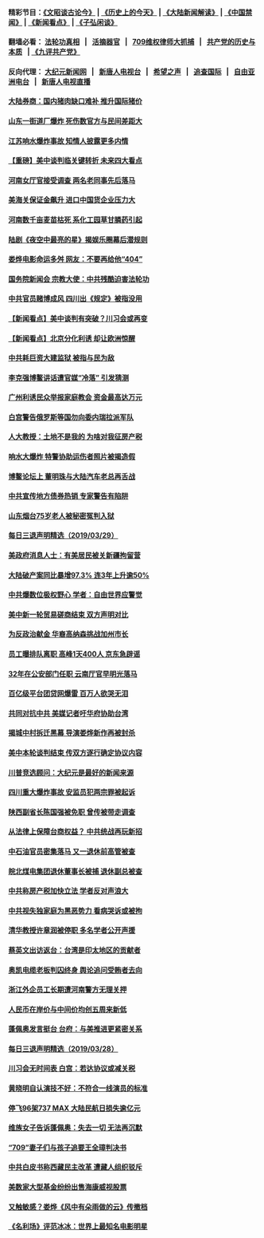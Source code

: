 #### 精彩节目：[《文昭谈古论今》](http://134.209.198.168/wenzhao) | [《历史上的今天》](http://134.209.198.168/today-in-history) | [《大陆新闻解读》](http://134.209.198.168/ntdtv-comedy) | [《中国禁闻》](http://134.209.198.168/ntdtv-news) | [《新闻看点》](http://134.209.198.168/news-insight) | [《子弘闲谈》](http://134.209.198.168/zihongxiantan/) 

  #### 翻墙必看： [法轮功真相](http://134.209.198.168:10000/videos/truth.html) &nbsp;&nbsp;|&nbsp;&nbsp; [活摘器官](http://134.209.198.168:10000/videos/res/Organs/) &nbsp;&nbsp;|&nbsp;&nbsp; [709维权律师大抓捕](http://134.209.198.168:10000/videos/709/) &nbsp;&nbsp;|&nbsp;&nbsp; [共产党的历史与本质](http://134.209.198.168:10000/videos/ccp.html) &nbsp;&nbsp;| [《九评共产党》](http://134.209.198.168:10000/videos/jiuping/) 

#### 反向代理： [大纪元新闻网](http://134.209.198.168:10080/) &nbsp;&nbsp;|&nbsp;&nbsp; [新唐人电视台](http://134.209.198.168:8000/) &nbsp;&nbsp;|&nbsp;&nbsp; [希望之声](http://134.209.198.168:8200/) &nbsp;&nbsp;|&nbsp;&nbsp; [追查国际](http://134.209.198.168:10010/) &nbsp;&nbsp;|&nbsp;&nbsp; [自由亚洲电台](http://134.209.198.168:9800/) &nbsp;&nbsp;|&nbsp;&nbsp; [新唐人电视直播](http://134.209.198.168/) 

#### [大陆券商：国内猪肉缺口难补 推升国际猪价](../pages/nsc413/n11150110.md?t=03300337) 

#### [山东一街道厂爆炸 死伤数官方与民间差距大](../pages/nsc413/n11150070.md?t=03300337) 


#### [江苏响水爆炸事故 知情人披露更多内情](../pages/nsc413/n11149955.md?t=03300337) 

#### [【重磅】美中谈判临关键转折 未来四大看点](../pages/nsc413/n11149718.md?t=03300337) 

#### [河南女厅官接受调查 两名老同事先后落马](../pages/nsc413/n11149665.md?t=03300337) 

#### [美海关保证金飙升 进口中国货企业压力大](../pages/nsc413/n11149090.md?t=03300337) 

#### [河南数千亩麦苗枯死 系化工园草甘膦药引起](../pages/nsc413/n11149843.md?t=03300337) 

#### [陆剧《夜空中最亮的星》揭娱乐圈幕后潜规则](../pages/nsc413/n11149402.md?t=03300337) 

#### [娄烨电影命运多舛 网友：不要再给他“404”](../pages/nsc413/n11149580.md?t=03300337) 

#### [国务院新闻会 宗教大使：中共残酷迫害法轮功](../pages/nsc413/n11149870.md?t=03300337) 

#### [中共官员赌博成风 四川出《规定》被指没用](../pages/nsc413/n11149564.md?t=03300337) 

#### [【新闻看点】美中谈判有突破？川习会或再变](../pages/nsc413/n11149469.md?t=03300337) 

#### [【新闻看点】北京分化利诱 却让欧洲惊醒](../pages/nsc413/n11149321.md?t=03300337) 

#### [中共耗巨资大建监狱 被指与民为敌](../pages/nsc413/n11149626.md?t=03300337) 

#### [李克强博鳌讲话遭官媒“冷落” 引发猜测](../pages/nsc413/n11149498.md?t=03300337) 

#### [广州利诱民众举报家庭教会 资金最高达万元](../pages/nsc413/n11149621.md?t=03300337) 

#### [白宫警告俄罗斯等国勿向委内瑞拉派军队](../pages/nsc413/n11149658.md?t=03300337) 

#### [人大教授：土地不是我的 为啥对我征房产税](../pages/nsc413/n11149681.md?t=03300337) 

#### [响水大爆炸 特警协助运伤者照片被揭造假](../pages/nsc413/n11149601.md?t=03300337) 

#### [博鳌论坛上 董明珠与大陆汽车老总再舌战](../pages/nsc413/n11149364.md?t=03300337) 

#### [中共宣传地方债券热销 专家警告有陷阱](../pages/nsc413/n11149444.md?t=03300337) 

#### [山东烟台75岁老人被秘密冤判入狱](../pages/nsc413/n11149276.md?t=03300337) 

#### [每日三退声明精选（2019/03/29）](../pages/nsc413/n11149495.md?t=03300337) 

#### [美政府消息人士：有美居民被关新疆拘留营](../pages/nsc413/n11149339.md?t=03300337) 

#### [大陆破产案同比暴增97.3% 连3年上升逾50%](../pages/nsc413/n11149023.md?t=03300337) 

#### [中共爆数位极权野心 学者：自由世界应警觉](../pages/nsc413/n11148990.md?t=03300337) 

#### [美中新一轮贸易磋商结束 双方声明对比](../pages/nsc413/n11149183.md?t=03300337) 

#### [为反政治献金 华裔高纳森挑战加州市长](../pages/nsc413/n11147254.md?t=03300337) 

#### [员工曝排队离职 高峰1天400人 京东急辟谣](../pages/nsc413/n11149194.md?t=03300337) 

#### [32年在公安部门任职 云南厅官早明光落马](../pages/nsc413/n11148873.md?t=03300337) 

#### [百亿级平台团贷网爆雷 百万人欲哭无泪](../pages/nsc413/n11149024.md?t=03300337) 


#### [共同对抗中共 美媒记者吁华府协助台湾](../pages/nsc413/n11147918.md?t=03300337) 

#### [揭城中村拆迁黑幕 导演娄烨新作再被封杀](../pages/nsc413/n11149028.md?t=03300337) 

#### [美中本轮谈判结束 传双方逐行确定协议内容](../pages/nsc413/n11148669.md?t=03300337) 

#### [川普竞选顾问：大纪元是最好的新闻来源](../pages/nsc413/n11148646.md?t=03300337) 

#### [四川重大爆炸事故 安监员犯两宗罪被起诉](../pages/nsc413/n11148758.md?t=03300337) 

#### [陕西副省长陈国强被免职 曾传被带走调查](../pages/nsc413/n11148429.md?t=03300337) 

#### [从法律上保障台商权益？ 中共统战再玩新招](../pages/nsc413/n11148235.md?t=03300337) 

#### [中石油官员密集落马 又一退休前高管被查](../pages/nsc413/n11148396.md?t=03300337) 

#### [皖北煤电集团退休董事长被捕 退休副总被查](../pages/nsc413/n11148067.md?t=03300337) 

#### [中共称房产税加快立法 学者反对声浪大](../pages/nsc413/n11148027.md?t=03300337) 

#### [中共视失独家庭为黑恶势力 看病哭诉或被拘](../pages/nsc413/n11147424.md?t=03300337) 

#### [清华教授许章润被停职 多名学者公开声援](../pages/nsc413/n11147953.md?t=03300337) 

#### [蔡英文出访返台：台湾是印太地区的贡献者](../pages/nsc413/n11148140.md?t=03300337) 

#### [奥凯电缆老板判囚终身 舆论追问受贿者去向](../pages/nsc413/n11147936.md?t=03300337) 

#### [浙江外企员工长期遭河南警方无理关押](../pages/nsc413/n11147812.md?t=03300337) 

#### [人民币在岸价与中间价均创五周来新低](../pages/nsc413/n11147586.md?t=03300337) 

#### [蓬佩奥发言挺台 台府：与美推进更紧密关系](../pages/nsc413/n11147966.md?t=03300337) 

#### [每日三退声明精选（2019/03/28）](../pages/nsc413/n11147927.md?t=03300337) 

#### [川习会无时间表 白宫：若达协议或减关税](../pages/nsc413/n11147333.md?t=03300337) 

#### [黄晓明自认演技不好：不符合一线演员的标准](../pages/nsc413/n11147287.md?t=03300337) 

#### [停飞96架737 MAX 大陆民航日损失逾亿元](../pages/nsc413/n11147390.md?t=03300337) 

#### [维族女子告诉蓬佩奥：失去一切 无法再沉默](../pages/nsc413/n11135743.md?t=03300337) 

#### [“709”妻子们与孩子追要王全璋判决书](../pages/nsc413/n11147264.md?t=03300337) 

#### [中共白皮书称西藏民主改革 遭藏人组织驳斥](../pages/nsc413/n11147237.md?t=03300337) 

#### [美数家大型基金纷纷出售海康威视股票](../pages/nsc413/n11147111.md?t=03300337) 

#### [又触敏感？娄烨《风中有朵雨做的云》传撤档](../pages/nsc413/n11146867.md?t=03300337) 

#### [《名利场》评范冰冰：世界上最知名电影明星](../pages/nsc413/n11147026.md?t=03300337) 

